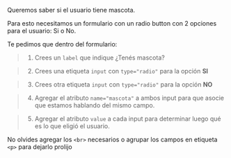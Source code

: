 Queremos saber si el usuario tiene mascota.

Para esto necesitamos un formulario con un radio button con 2 opciones para el usuario: Si o No.

Te pedimos que dentro del formulario:

> 1. Crees un `label` que indique ¿Tenés mascota?

> 2. Crees una etiqueta `input` con `type="radio"` para la opción **SI**

> 3. Crees otra etiqueta `input` con `type="radio"` para la opción **NO** 

> 4. Agregar el atributo `name="mascota"` a ambos input para que asocie que estamos hablando del mismo campo.

> 5. Agregar el atributo `value` a cada input para determinar luego qué es lo que eligió el usuario.

No olvides agregar los `<br>` necesarios o agrupar los campos en etiqueta `<p>` para dejarlo prolijo

